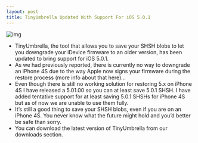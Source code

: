 ```yaml
---
layout: post
title: TinyUmbrella Updated With Support For iOS 5.0.1
---
```

![img](http://media.idownloadblog.com/wp-content/uploads/2011/07/TinyUmbrella-Icon.jpg)
* TinyUmbrella, the tool that allows you to save your SHSH blobs to let you downgrade your iDevice firmware to an older version, has been updated to bring support for iOS 5.0.1.
* As we had previously reported, there is currently no way to downgrade an iPhone 4S due to the way Apple now signs your firmware during the restore process (more info about that here)…
* Even though there is still no working solution for restoring 5.x on iPhone 4S I have released a 5.01.00 so you can at least save 5.0.1 SHSH. I have added tentative support for at least saving 5.0.1 SHSHs for iPhone 4S but as of now we are unable to use them fully.
* It’s still a good thing to save your SHSH blobs, even if you are on an iPhone 4S. You never know what the future might hold and you’d better be safe than sorry.
* You can download the latest version of TinyUmbrella from our downloads section.

